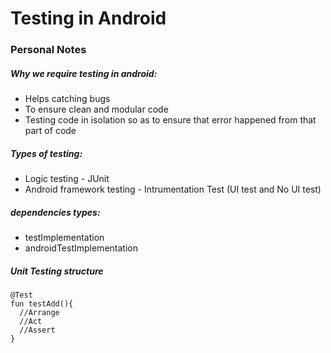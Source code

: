 # Testing in Android

### Personal Notes

##### Why we require testing in android:
- Helps catching bugs
- To ensure clean and modular code
- Testing code in isolation so as to ensure that error happened from that part of code

##### Types of testing:
- Logic testing - JUnit
- Android framework testing - Intrumentation Test (UI test and No UI test)

##### dependencies types:
- testImplementation
- androidTestImplementation

##### Unit Testing structure

```
@Test
fun testAdd(){
  //Arrange
  //Act
  //Assert
}
```

